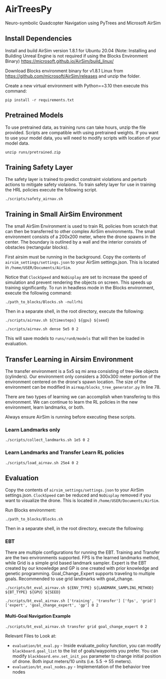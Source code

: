 # AirTreesPy
Neuro-symbolic Quadcopter Navigation using PyTrees and Microsoft AirSim

## Install Dependencies
Install and build AirSim version 1.8.1 for Ubuntu 20.04 (Note: Installing and Building Unreal Engine is not required if using the Blocks Environment Binary)
https://microsoft.github.io/AirSim/build_linux/

Download Blocks environment binary for v1.8.1 Linux from https://github.com/microsoft/AirSim/releases and unzip the folder. 

Create a new virtual environment with Python==3.10 then execute this command:
```shell
pip install -r requirements.txt
```

## Pretrained Models
To use pretrained data, as training runs can take hours, unzip the file provided. 
Scripts are compatible with using pretrained weights. If you want to use your model data, you will need to modify scripts with location of your model data.

```shell
unzip runs/pretrained.zip
```

## Training Safety Layer
The safety layer is trained to predict constraint violations and perturb actions to mitigate safety violaions. To train safety layer for use in training the HRL policies execute the following script.

```shell
./scripts/safety_airnav.sh
```

## Training in Small AirSim Environment
The small AirSim Environment is used to train RL policies from scratch that can then be transferred to other complex AirSim environments. The small environment consists of a 200x200 meter, where the drone spawns in the center. The boundary is outlined by a wall and the interior consists of obstacles (rectangular blocks).

First airsim must be running in the background. Copy the contents of `airsim_settings/settings.json` to your AirSim settings.json. This is located in `/home/USER/Documents/AirSim`. 

Notice that `ClockSpeed` and `NoDisplay` are set to increase the speed of simulation and prevent rendering the objects on screen. This speeds up training significantly. To run in headless mode in the Blocks environment, execute the following command:

```shell
./path_to_blocks/Blocks.sh -nullrhi
```
Then in a separate shell, in the root directory, execute the following:

```shell
./scripts/airnav.sh ${timesteps} ${gpu} ${seed}  

./scripts/airnav.sh dense 5e5 0 2
```
This will save models to `runs/run0/models` that will then be loaded in evaluation.

## Transfer Learning in Airsim Environment

The transfer environment is a 5x5 sq mi area consisting of tree-like objects (cylinders). Our environment only considers a 300x300 meter portion of the environment centered on the drone's spawn location. The size of the environment can be modified in `airmap/blocks_tree_generator.py` in line 78.

There are two types of learning we can accomplish when transfering to this environment. We can continue to learn the RL policies in the new environment, learn landmarks, or both.

Always ensure AirSim is running before executing these scripts.

### Learn Landmarks only
```shell
./scripts/collect_landmarks.sh 1e5 0 2
```

### Learn Landmarks and Transfer Learn RL policies

```shell
./scripts/load_airnav.sh 25e4 0 2
```


## Evaluation
Copy the contents of `airsim_settings/settings.json` to your AirSim settings.json. `ClockSpeed` can be reduced and `NoDisplay` removed if you want to visualize the drone. This is located in `/home/USER/Documents/AirSim`.

Run Blocks environment:
```shell
./path_to_blocks/Blocks.sh
```
Then in a separate shell, in the root directory, execute the following:

### EBT
There are multiple configurations for running the EBT. Training and Transfer are the two environments supported. FPS is the learned landmarks method, while Grid is a simple grid based landmark sampler. Expert is the EBT created by our knowledge and GP is one created with prior knowledge and genetic programming. Goal_Change_Expert supports traveling to multiple goals. Recommended to use grid landmarks with goal_change.

```shell
./scripts/bt_eval_airnav.sh ${ENV_TYPE} ${LANDMARK_SAMPLING_METHOD} ${BT_TYPE} ${GPU} ${SEED}

./scripts/bt_eval_airnav.sh ['training', 'transfer'] ['fps', 'grid'] ['expert', 'goal_change_expert', 'gp'] 0 2
```

#### Multi-Goal Navigation Example

```shell
./scripts/bt_eval_airnav.sh transfer grid goal_change_expert 0 2
```

Relevant Files to Look at:  
* `evaluation/bt_eval.py` - Inside evaluate_policy function, you can modify `blackboard.goal_list` to the list of goals/waypoints you prefer. You can modify `blackboard.env.set_init_pos` parameter to change initial position of drone. Both input meters/10 units (i.e. 5.5 -> 55 meters).
* `evaluation/bt_eval_nodes.py` - Implementation of the behavior tree nodes